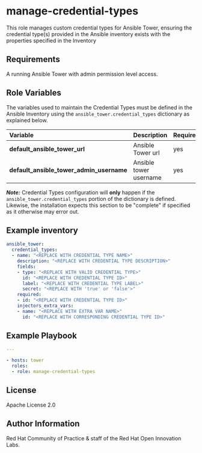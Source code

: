manage-credential-types
=======================

This role manages custom credential types for Ansible Tower, ensuring the credential type(s) provided in the Ansible inventory exists with the properties specified in the Inventory

## Requirements

A running Ansible Tower with admin permission level access.


## Role Variables

The variables used to maintain the Credential Types must be defined in the Ansible Inventory using the `ansible_tower.credential_types` dictionary as explained below.

| Variable | Description | Required | Defaults |
|:---------|:------------|:---------|:---------|
|**default_ansible_tower_url**| Ansible Tower url | yes | |
|**default_ansible_tower_admin_username**| Ansible tower username | yes |

**_Note:_** Credential Types configuration will **only** happen if the `ansible_tower.credential_types` portion of the dictionary is defined. Likewise, the installation expects this section to be "complete" if specified as it otherwise may error out.

## Example inventory

```yaml
ansible_tower:
  credential_types:
  - name: "<REPLACE WITH CREDENTIAL TYPE NAME>"
    description: "<REPLACE WITH CREDENTIAL TYPE DESCRIPTION>"
    fields:
    - type: "<REPLACE WITH VALID CREDENTIAL TYPE>"
      id: "<REPLACE WITH CREDENTIAL TYPE ID>"
      label: "<REPLACE WITH CREDENTIAL TYPE LABEL>"
      secret: "<REPLACE WITH 'true' or 'false'>"
    required:
    - id: "<REPLACE WITH CREDENTIAL TYPE ID>"
    injectors_extra_vars:
    - name: "<REPLACE WITH EXTRA VAR NAME>"
      id: "<REPLACE WITH CORRESPONDING CREDENTIAL TYPE ID>"
```

## Example Playbook

```yaml
---

- hosts: tower
  roles:
  - role: manage-credential-types
```

License
-------

Apache License 2.0


Author Information
------------------

Red Hat Community of Practice & staff of the Red Hat Open Innovation Labs.

